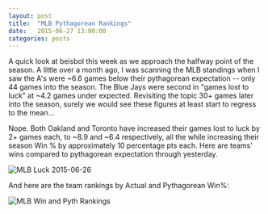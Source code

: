 ```yaml
---
layout: post
title:  "MLB Pythagorean Rankings"
date:   2015-06-27 13:00:00
categories: posts
---
```


A quick look at beisbol this week as we approach the halfway point of the season. A little over a month ago, I was scanning the MLB standings when I saw the A's were ~6.6 games below their pythagorean expectation -- only 44 games into the season. The Blue Jays were second in "games lost to luck" at ~4.2 games under expected. Revisiting the topic 30+ games later into the season, surely we would see these figures at least start to regress to the mean...

Nope. Both Oakland and Toronto have increased their games lost to luck by 2+ games each, to ~8.9 and ~6.4 respectively, all the while increasing their season Win % by approximately 10 percentage pts each. Here are teams' wins compared to pythagorean expectation through yesterday.

![MLB Luck 2015-06-26]({{site.baseurl}}/assets/img/mlb_luck062715.png)


And here are the team rankings by Actual and Pythagorean Win%:  

![MLB Win and Pyth Rankings]({{site.baseurl}}/assets/img/mlb_luck_rankings062715.png)

